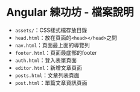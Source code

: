# Angular 練功坊 - 檔案說明

- `assets/`：CSS樣式檔存放目錄
- `head.html`：放在頁面的`<head></head>`之間
- `nav.html`：頁面最上面的導覽列
- `footer.html`：頁面最底部的footer
- `auth.html`：登入表單頁面
- `editor.html`：新增文章頁面
- `posts.html`：文章列表頁面
- `post.html`：單篇文章資訊頁面
